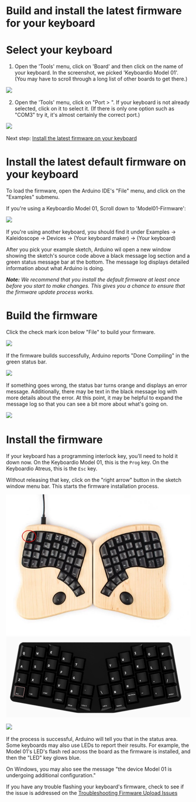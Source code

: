 # Build and install the latest firmware for your keyboard

# Select your keyboard

1. Open the 'Tools' menu, click on 'Board' and then click on the name of your keyboard. In the screenshot, we picked 'Keyboardio Model 01'. (You may have to scroll through a long list of other boards to get there.)


![](images/arduino-setup/select-board-in-menu.png)

2. Open the 'Tools' menu, click on "Port > ".  If your keyboard is not already selected, click on it to select it. (If there is only one option such as "COM3" try it, it's almost certainly the correct port.)

![](images/arduino-setup/select-port.png)

Next step: [Install the latest firmware on your keyboard](#Install-latest-firmware)

# <a name="Install-latest-firmware" />Install the latest default firmware on your keyboard

To load the firmware, open the Arduino IDE's "File" menu, and click on the "Examples" submenu. 

If you're using a Keyboardio Model 01, Scroll down to 'Model01-Firmware':

![](images/arduino-setup/select-model-01-firmware.png)

If you're using another keyboard, you should find it under Examples -> Kaleidoscope -> Devices -> (Your keyboard maker) -> (Your keyboard)

After you pick your example sketch, Arduino wil open a new window showing the sketch's source code above a black message log section and a green status message bar at the bottom. The message log displays detailed information about what Arduino is doing.

_**Note:**  We recommend that you install the default firmware at least once before you start to make changes. This gives you a chance to ensure that the firmware update process works._

# Build the firmware

Click the check mark icon below "File" to build your firmware. 

![](images/arduino-setup/verify-model-01-firmware.png)

If the firmware builds successfully, Arduino reports "Done Compiling" in the green status bar.

![](images/arduino-setup/verify-ok.png)

If something goes wrong, the status bar turns orange and displays an error message. Additionally, there may be text in the black message log with more details about the error. At this point, it may be helpful to expand the message log so that you can see a bit more about what's going on.


![](images/arduino-setup/verify-failed.png)

# Install the firmware

If your keyboard has a programming interlock key, you'll need to hold it down now. On the Keyboardio Model 01, this is the `Prog` key. On the Keyboardio Atreus, this is the `Esc` key.

Without releasing that key, click on the "right arrow" button in the sketch window menu bar. This starts the firmware installation process.


![](images/arduino-setup/press-prog.jpg)
![](images/arduino-setup/press-prog-atreus.jpg)
 
![](images/arduino-setup/upload-sketch.png)

If the process is successful, Arduino will tell you that in the status area. Some keyboards may also use LEDs to report their results. For example, the Model 01's LED's flash red across the board as the firmware is installed, and then the "LED" key glows blue. 

On Windows, you may also see the message "the device Model 01 is undergoing additional configuration." 

If you have any trouble flashing your keyboard's firmware, check to see if the issue is addressed on the [Troubleshooting Firmware Upload Issues](https://github.com/keyboardio/Kaleidoscope/wiki/Troubleshooting-Firmware-Upload-Issues)


